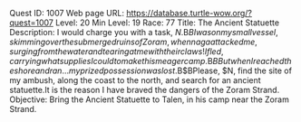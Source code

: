 Quest ID: 1007
Web page URL: https://database.turtle-wow.org/?quest=1007
Level: 20
Min Level: 19
Race: 77
Title: The Ancient Statuette
Description: I would charge you with a task, $N.$B$BI was on my small vessel, skimming over the submerged ruins of Zoram, when naga attacked me, surging from the water and tearing at me with their claws!I fled, carrying what supplies I could to make this meager camp.$B$BBut when I reached the shore and ran... my prized possession was lost.$B$BPlease, $N, find the site of my ambush, along the coast to the north, and search for an ancient statuette.It is the reason I have braved the dangers of the Zoram Strand.
Objective: Bring the Ancient Statuette to Talen, in his camp near the Zoram Strand.
